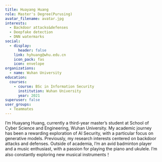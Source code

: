 ```yaml
---
title: Huayang Huang
role: Master's Degree(Purusing)
avatar_filename: avatar.jpg
interests:
  - Backdoor attacks&defenses
  - Deepfake detection
  - DNN watermarks
social:
  - display:
      header: false
    link: hyhuang@whu.edu.cn
    icon_pack: fas
    icon: envelope
organizations:
  - name: Wuhan University
education:
  courses:
    - course: BSc in Information Security
      institution: Wuhan University
      year: 2021
superuser: false
user_groups:
  - Teammates
---
```

<!--StartFragment-->

I’m Huayang Huang, currently a third-year master’s student at School of Cyber Science and Engineering, Wuhan University. My academic journey has been a rewarding exploration of AI Security, with a particular focus on generative models. Previously, my research interests centered on backdoor attacks and defenses. Outside of academia, I’m an avid badminton player and a music enthusiast, with a passion for playing the piano and ukulele. I’m also constantly exploring new musical instruments！

<!--EndFragment-->